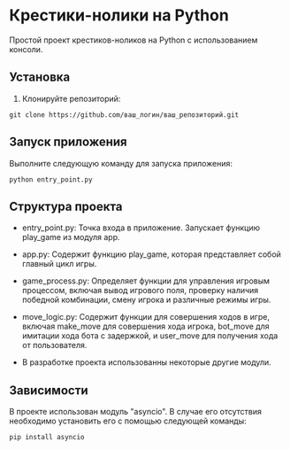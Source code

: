 # Крестики-нолики на Python

Простой проект крестиков-ноликов на Python с использованием консоли.

## Установка

1. Клонируйте репозиторий:

```gitbash
git clone https://github.com/ваш_логин/ваш_репозиторий.git
```

## Запуск приложения

Выполните следующую команду для запуска приложения:

```gitbash
python entry_point.py
```

## Структура проекта

- entry_point.py: Точка входа в приложение. Запускает функцию play_game из модуля app.

- app.py: Содержит функцию play_game, которая представляет собой главный цикл игры.

- game_process.py: Определяет функции для управления игровым процессом, включая вывод игрового поля, проверку наличия победной комбинации, смену игрока и различные режимы игры.

- move_logic.py: Содержит функции для совершения ходов в игре, включая make_move для совершения хода игрока, bot_move для имитации хода бота с задержкой, и user_move для получения хода от пользователя.

- В разработке проекта использованны некоторые другие модули.

## Зависимости

В проекте использован модуль "asyncio". В случае его отсутствия необходимо установить его с помощью следующей команды:

```gitbash
pip install asyncio
```

